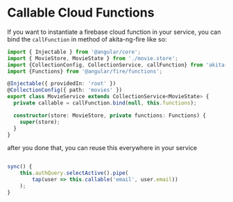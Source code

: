 # Callable Cloud Functions

If you want to instantiate a firebase cloud function in your service,
you can bind the `callFunction` in method of akita-ng-fire like so:

```typescript
import { Injectable } from '@angular/core';
import { MovieStore, MovieState } from './movie.store';
import {CollectionConfig, CollectionService, callFunction} from 'akita-ng-fire';
import {Functions} from '@angular/fire/functions';

@Injectable({ providedIn: 'root' })
@CollectionConfig({ path: 'movies' })
export class MovieService extends CollectionService<MovieState> {
  private callable = callFunction.bind(null, this.functions);

  constructor(store: MovieStore, private functions: Functions) {
    super(store);
  }
}
```

after you done that, you can reuse this everywhere in your service

```typescript

sync() {
    this.authQuery.selectActive().pipe(
        tap(user => this.callable('email', user.email))
    );
}
```
